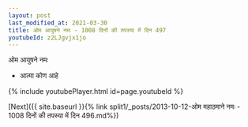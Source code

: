 ```yaml
---
layout: post
last_modified_at: 2021-03-30
title: ओम आयुषने नमः - 1008 दिनों की तपस्या में दिन 497
youtubeId: z2LJgvjx1jo
---
```

 
 
 ओम आयुषने नमः  
 
 -  आत्मा कोण आहे 
 
  
 
  
 
 
 
 
 
 


{% include youtubePlayer.html id=page.youtubeId %}
 
[Next]({{ site.baseurl }}{% link  split1/_posts/2013-10-12-ओम महाठमाने नमः - 1008 दिनों की तपस्या में दिन 496.md%})
 
